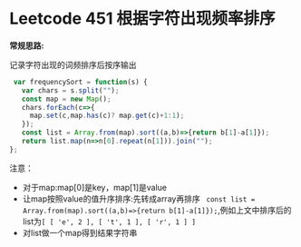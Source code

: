 # Leetcode 451 根据字符出现频率排序

**常规思路:**

记录字符出现的词频排序后按序输出

```js
 var frequencySort = function(s) {
   var chars = s.split("");
   const map = new Map();
   chars.forEach(c=>{
     map.set(c,map.has(c)? map.get(c)+1:1);
   });
   const list = Array.from(map).sort((a,b)=>{return b[1]-a[1]});
   return list.map(n=>n[0].repeat(n[1])).join("");
};
```
注意：

* 对于map:map[0]是key，map[1]是value
* 让map按照value的值升序排序:先转成array再排序 ` const list = Array.from(map).sort((a,b)=>{return b[1]-a[1]});`,例如上文中排序后的list为`[ [ 'e', 2 ], [ 't', 1 ], [ 'r', 1 ] ]`
* 对list做一个map得到结果字符串
  
